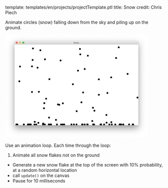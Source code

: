 template: templates/en/projects/projectTemplate.ptl
title: Snow
credit: Chris Piech

Animate circles (snow) falling down from the sky and piling up on the ground.

<img src="./snow.png" alt="a screenshot of the snow program with snow falling and stopping at the bottom of the screen" class="center" style="width: 90%" />

Use an animation loop. Each time through the loop:

1. Animate all snow flakes not on the ground
+ Generate a new snow flake at the top of the screen with 10% probability, at a random horizontal location
+ call `update()` on the canvas
+ Pause for 10 milliseconds
